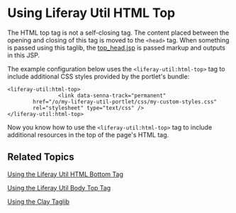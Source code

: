 # Using Liferay Util HTML Top [](id=using-liferay-util-html-top)

The HTML top tag is not a self-closing tag. The content placed between the 
opening and closing of this tag is moved to the `<head>` tag. When something is 
passed using this taglib, the 
[top_head.jsp](https://github.com/liferay/liferay-portal/blob/master/portal-web/docroot/html/common/themes/top_head.jsp#L147-L153) 
is passed markup and outputs in this JSP. 

The example configuration below uses the `<liferay-util:html-top>` tag to 
include additional CSS styles provided by the portlet's bundle:

    <liferay-util:html-top>
    				<link data-senna-track="permanent" 
            href="/o/my-liferay-util-portlet/css/my-custom-styles.css" 
            rel="stylesheet" type="text/css" />
    </liferay-util:html-top>

Now you know how to use the `<liferay-util:html-top>` tag to include additional 
resources in the top of the page's HTML tag. 

## Related Topics [](id=related-topics)

[Using the Liferay Util HTML Bottom Tag](/develop/tutorials/-/knowledge_base/7-1/using-liferay-util-html-bottom)

[Using the Liferay Util Body Top Tag](/develop/tutorials/-/knowledge_base/7-1/using-liferay-util-body-top)

[Using the Clay Taglib](/develop/tutorials/-/knowledge_base/7-1/using-the-clay-taglib-in-your-portlets)